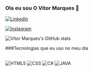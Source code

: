 ### Ola eu sou O Vitor Marques 👋  

[![LinkedIn]( https://img.shields.io/badge/LinkedIn-0077B5?style=for-the-badge&logo=linkedin&logoColor=white)](https://www.linkedin.com/in/vitor-cristal-641054238/)

[![Instagram]( https://img.shields.io/badge/Instagram-E4405F?style=for-the-badge&logo=instagram&logoColor=white
)](https://www.instagram.com/vitorclmarques_/)


![Vitor Marques's GitHub stats](https://github-readme-stats.vercel.app/api?username=vitorclmarques&show_icons=true&theme=dracula)

###Tecnologias que eu uso no meu dia
<div style="display: inline-block"> <br/>
    <img alt="HTML5" src="https://img.shields.io/badge/HTML5-E34F26?style=for-the-badge&logo=html5&logoColor=white"/>
    <img alt="CSS" src="https://img.shields.io/badge/CSS3-1572B6?style=for-the-badge&logo=css3&logoColor=white"/>
    <img alt="C#" src="https://img.shields.io/badge/C%23-239120?style=for-the-badge&logo=c-sharp&logoColor=white"/>
     <img alt="JAVA" src="https://img.shields.io/badge/Java-ED8B00?style=for-the-badge&logo=openjdk&logoColor=white"/>
</div>


 

